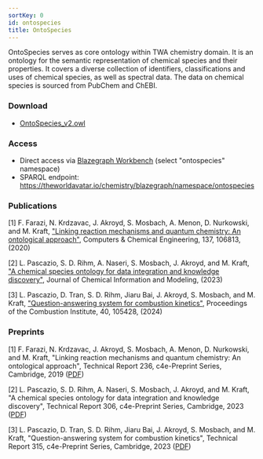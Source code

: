 ```yaml
---
sortKey: 0
id: ontospecies
title: OntoSpecies
---
```


OntoSpecies serves as core ontology within TWA chemistry domain. It is an ontology for the semantic representation of chemical species and their properties. It covers a diverse collection of identifiers, classifications and uses of chemical species, as well as spectral data. The data on chemical species is sourced from PubChem and ChEBI.

### Download

- [OntoSpecies_v2.owl](https://github.com/cambridge-cares/TheWorldAvatar/tree/main/JPS_Ontology/ontology/ontospecies/OntoSpecies_v2.owl)

### Access

- Direct access via [Blazegraph Workbench](https://theworldavatar.io/chemistry/blazegraph/ui/#query) (select "ontospecies" namespace)
- SPARQL endpoint: https://theworldavatar.io/chemistry/blazegraph/namespace/ontospecies

### Publications

[1] F. Farazi, N. Krdzavac, J. Akroyd, S. Mosbach, A. Menon, D. Nurkowski, and M. Kraft, ["Linking reaction mechanisms and quantum chemistry: An ontological approach"](https://doi.org/10.1016/j.compchemeng.2020.106813), Computers & Chemical Engineering, 137, 106813, (2020)

[2] L. Pascazio, S. D. Rihm, A. Naseri, S. Mosbach, J. Akroyd, and M. Kraft, ["A chemical species ontology for data integration and knowledge discovery"](https://doi.org/10.1021/acs.jcim.3c00820), Journal of Chemical Information and Modeling, (2023)

[3] L. Pascazio, D. Tran, S. D. Rihm, Jiaru Bai, J. Akroyd, S. Mosbach, and M. Kraft, ["Question-answering system for combustion kinetics"](https://doi.org/10.1016/j.proci.2024.105428), Proceedings of the Combustion Institute, 40, 105428, (2024)

### Preprints

[1] F. Farazi, N. Krdzavac, J. Akroyd, S. Mosbach, A. Menon, D. Nurkowski, and M. Kraft, "Linking reaction mechanisms and quantum chemistry: An ontological approach", Technical Report 236, c4e-Preprint Series, Cambridge, 2019 ([PDF](https://como.ceb.cam.ac.uk/media/preprints/c4e-preprint-236.pdf))

[2] L. Pascazio, S. D. Rihm, A. Naseri, S. Mosbach, J. Akroyd, and M. Kraft, "A chemical species ontology for data integration and knowledge discovery", Technical Report 306, c4e-Preprint Series, Cambridge, 2023 ([PDF](https://como.ceb.cam.ac.uk/media/preprints/c4e-preprint-306.pdf))

[3] L. Pascazio, D. Tran, S. D. Rihm, Jiaru Bai, J. Akroyd, S. Mosbach, and M. Kraft, "Question-answering system for combustion kinetics", Technical Report 315, c4e-Preprint Series, Cambridge, 2023 ([PDF](https://como.ceb.cam.ac.uk/media/preprints/c4e-preprint-315.pdf))